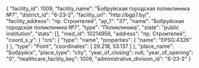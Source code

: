{
    "facility_id": 1009,
    "facility_name": "Бобруйская городская поликлиника №7",
    "district_id": "6-23-2",
    "facility_url": "http:\/\/bgp7.by\/",
    "facility_address": "пр. Строителей",
    "ap_1": "37",
    "name": "Бобруйская городская поликлиника №7",
    "type": "Поликлиника",
    "state": "public institution",
    "stats": [],
    "med_id": 10214956,
    "address": "пр. Строителей",
    "coord_x_y": {
        "crs": {
            "type": "name",
            "properties": {
                "name": "EPSG:4326"
            }
        },
        "type": "Point",
        "coordinates": [
            29.218,
            53.137
        ]
    },
    "place_name": "Бобруйск",
    "place_type": "city",
    "year_of_closing": null,
    "year_of_opening": "0",
    "healthcare_facility_key": 1009,
    "administrative_division_id": "6-23-2"
}